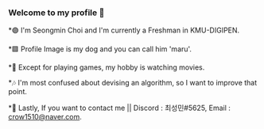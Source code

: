 ### Welcome to my profile 👋

*🟣 I'm Seongmin Choi and I'm currently a Freshman in KMU-DIGIPEN.

*🟪 Profile Image is my dog and you can call him 'maru'.

*💜 Except for playing games, my hobby is watching movies.

*🎶 I'm most confused about devising an algorithm, so I want to improve that point.

*📳 Lastly, If you want to contact me || Discord : 최성민#5625, Email : crow1510@naver.com.

<!--
**Seongmin-choi-digipen/Seongmin-choi-digipen** is a ✨ _special_ ✨ repository because its `README.md` (this file) appears on your GitHub profile.
--!>



